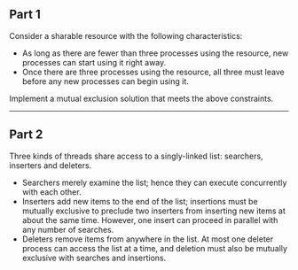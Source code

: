 ## Part 1 ##
Consider a sharable resource with the following characteristics:
* As long as there are fewer than three processes using the resource, new processes can start using it right away.
* Once there are three processes using the resource, all three must leave before any new processes can begin using it.

Implement a mutual exclusion solution that meets the above constraints.

---

## Part 2 ##
Three kinds of threads share access to a singly-linked list: searchers, inserters and deleters. 
* Searchers merely examine the list; hence they can execute concurrently with each other.
* Inserters add new items to the end of the list; insertions must be mutually exclusive to preclude two inserters from inserting new items at about the same time. However, one insert can proceed in parallel with any number of searches.
* Deleters remove items from anywhere in the list. At most one deleter process can access the list at a time, and deletion must also be mutually exclusive with searches and insertions.
